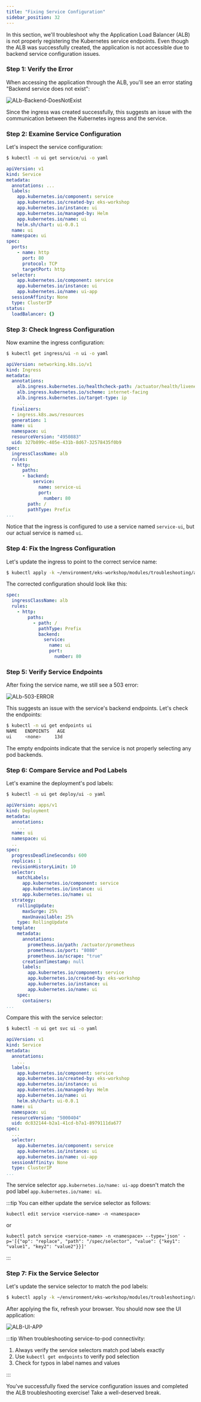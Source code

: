 ```yaml
---
title: "Fixing Service Configuration"
sidebar_position: 32
---
```


In this section, we'll troubleshoot why the Application Load Balancer (ALB) is not properly registering the Kubernetes service endpoints. Even though the ALB was successfully created, the application is not accessible due to backend service configuration issues.

### Step 1: Verify the Error

When accessing the application through the ALB, you'll see an error stating "Backend service does not exist":

![ALb-Backend-DoesNotExist](./assets/alb-does-not-exist.webp)

Since the ingress was created successfully, this suggests an issue with the communication between the Kubernetes ingress and the service.

### Step 2: Examine Service Configuration

Let's inspect the service configuration:

```bash
$ kubectl -n ui get service/ui -o yaml
```

```yaml {24}
apiVersion: v1
kind: Service
metadata:
  annotations: ...
  labels:
    app.kubernetes.io/component: service
    app.kubernetes.io/created-by: eks-workshop
    app.kubernetes.io/instance: ui
    app.kubernetes.io/managed-by: Helm
    app.kubernetes.io/name: ui
    helm.sh/chart: ui-0.0.1
  name: ui
  namespace: ui
spec:
  ports:
    - name: http
      port: 80
      protocol: TCP
      targetPort: http
  selector:
    app.kubernetes.io/component: service
    app.kubernetes.io/instance: ui
    app.kubernetes.io/name: ui-app
  sessionAffinity: None
  type: ClusterIP
status:
  loadBalancer: {}
```

### Step 3: Check Ingress Configuration

Now examine the ingress configuration:

```bash
$ kubectl get ingress/ui -n ui -o yaml
```

```yaml {23}
apiVersion: networking.k8s.io/v1
kind: Ingress
metadata:
  annotations:
    alb.ingress.kubernetes.io/healthcheck-path: /actuator/health/liveness
    alb.ingress.kubernetes.io/scheme: internet-facing
    alb.ingress.kubernetes.io/target-type: ip
    ...
  finalizers:
  - ingress.k8s.aws/resources
  generation: 1
  name: ui
  namespace: ui
  resourceVersion: "4950883"
  uid: 327b899c-405e-431b-8d67-32578435f0b9
spec:
  ingressClassName: alb
  rules:
  - http:
      paths:
      - backend:
          service:
            name: service-ui
            port:
              number: 80
        path: /
        pathType: Prefix
...
```

Notice that the ingress is configured to use a service named `service-ui`, but our actual service is named `ui`.

### Step 4: Fix the Ingress Configuration

Let's update the ingress to point to the correct service name:

```bash
$ kubectl apply -k ~/environment/eks-workshop/modules/troubleshooting/alb/creating-alb/fix_ingress
```

The corrected configuration should look like this:

```yaml {10}
spec:
  ingressClassName: alb
  rules:
    - http:
        paths:
          - path: /
            pathType: Prefix
            backend:
              service:
                name: ui
                port:
                  number: 80
```

### Step 5: Verify Service Endpoints

After fixing the service name, we still see a 503 error:

![ALb-503-ERROR](./assets/alb-503.webp)

This suggests an issue with the service's backend endpoints. Let's check the endpoints:

```bash
$ kubectl -n ui get endpoints ui
NAME   ENDPOINTS   AGE
ui     <none>     13d
```

The empty endpoints indicate that the service is not properly selecting any pod backends.

### Step 6: Compare Service and Pod Labels

Let's examine the deployment's pod labels:

```bash
$ kubectl -n ui get deploy/ui -o yaml
```

```yaml {34}
apiVersion: apps/v1
kind: Deployment
metadata:
  annotations:
    ...
  name: ui
  namespace: ui
  ..
spec:
  progressDeadlineSeconds: 600
  replicas: 1
  revisionHistoryLimit: 10
  selector:
    matchLabels:
      app.kubernetes.io/component: service
      app.kubernetes.io/instance: ui
      app.kubernetes.io/name: ui
  strategy:
    rollingUpdate:
      maxSurge: 25%
      maxUnavailable: 25%
    type: RollingUpdate
  template:
    metadata:
      annotations:
        prometheus.io/path: /actuator/prometheus
        prometheus.io/port: "8080"
        prometheus.io/scrape: "true"
      creationTimestamp: null
      labels:
        app.kubernetes.io/component: service
        app.kubernetes.io/created-by: eks-workshop
        app.kubernetes.io/instance: ui
        app.kubernetes.io/name: ui
    spec:
      containers:
...

```

Compare this with the service selector:

```bash
$ kubectl -n ui get svc ui -o yaml
```

```yaml {22}
apiVersion: v1
kind: Service
metadata:
  annotations:
    ...
  labels:
    app.kubernetes.io/component: service
    app.kubernetes.io/created-by: eks-workshop
    app.kubernetes.io/instance: ui
    app.kubernetes.io/managed-by: Helm
    app.kubernetes.io/name: ui
    helm.sh/chart: ui-0.0.1
  name: ui
  namespace: ui
  resourceVersion: "5000404"
  uid: dc832144-b2a1-41cd-b7a1-8979111da677
spec:
  ...
  selector:
    app.kubernetes.io/component: service
    app.kubernetes.io/instance: ui
    app.kubernetes.io/name: ui-app
  sessionAffinity: None
  type: ClusterIP
...
```

The service selector `app.kubernetes.io/name: ui-app` doesn't match the pod label `app.kubernetes.io/name: ui`.

:::tip
You can either update the service selector as follows:

```text
kubectl edit service <service-name> -n <namespace>
```

or

```text
kubectl patch service <service-name> -n <namespace> --type='json' -p='[{"op": "replace", "path": "/spec/selector", "value": {"key1": "value1", "key2": "value2"}}]'
```

:::

### Step 7: Fix the Service Selector

Let's update the service selector to match the pod labels:

```bash timeout=180 hook=fix-7 hookTimeout=840
$ kubectl apply -k ~/environment/eks-workshop/modules/troubleshooting/alb/creating-alb/fix_ui
```

After applying the fix, refresh your browser. You should now see the UI application:

![ALB-UI-APP](./assets/alb-working.webp)

:::tip
When troubleshooting service-to-pod connectivity:

1. Always verify the service selectors match pod labels exactly
2. Use `kubectl get endpoints` to verify pod selection
3. Check for typos in label names and values

:::

You've successfully fixed the service configuration issues and completed the ALB troubleshooting exercise! Take a well-deserved break.
